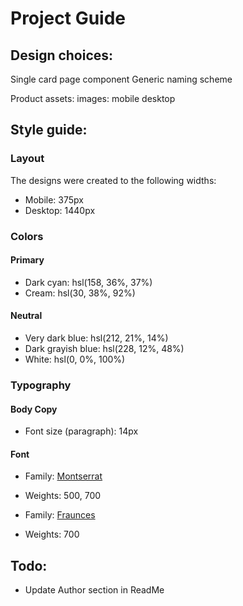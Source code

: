 # Project Guide

## Design choices:

Single card page component
Generic naming scheme

Product assets:
  images:
    mobile
    desktop



## Style guide:

### Layout

The designs were created to the following widths:

- Mobile: 375px
- Desktop: 1440px

### Colors

#### Primary

- Dark cyan: hsl(158, 36%, 37%)
- Cream: hsl(30, 38%, 92%)

#### Neutral

- Very dark blue: hsl(212, 21%, 14%)
- Dark grayish blue: hsl(228, 12%, 48%)
- White: hsl(0, 0%, 100%)

### Typography

#### Body Copy

- Font size (paragraph): 14px

#### Font

- Family: [Montserrat](https://fonts.google.com/specimen/Montserrat)
- Weights: 500, 700

- Family: [Fraunces](https://fonts.google.com/specimen/Fraunces)
- Weights: 700


## Todo:

- Update Author section in ReadMe